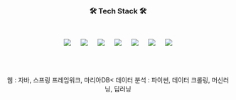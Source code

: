 <h3 align="center"><b>🛠 Tech Stack 🛠</b></h3>
<br>
<p align="center">
<img src="https://img.shields.io/badge/HTML5-E34F26?style=flat-square&logo=HTML5&logoColor=white"/> 　
<img src="https://img.shields.io/badge/CSS3-1572B6?style=flat-square&logo=CSS3&logoColor=white"/> 　
<img src="https://img.shields.io/badge/JavaScript-F7DF1E?style=flat-square&logo=JavaScript&logoColor=white"/> 　
<img src="https://img.shields.io/badge/MySQL-4479A1?style=flat-square&logo=MySQL&logoColor=white"/> 　
<img src="https://img.shields.io/badge/-Python-789ef0?style=flat-square&logo=Python&logoColor=white"/> 　
<img src="https://img.shields.io/badge/-Java-fbff8a?style=flat-square&logo=java&logoColor=black"/> 　
<img src="https://img.shields.io/badge/Spring-C3f56C?style=flat-square&logo=Spring"/>
 
<!-- <img src="https://img.shields.io/badge/Node.js-339933?style=flat-square&logo=Node.js&logoColor=white"/></a> &nbsp -->
<!-- <img src="https://img.shields.io/badge/Android-3DDC84?style=flat-square&logo=Android&logoColor=white"/></a> &nbsp -->
<!-- <img src="https://img.shields.io/badge/MongoDB-47A248?style=flat-square&logo=MongoDB&logoColor=white"/></a> &nbsp  -->

<!-- <img src="https://img.shields.io/badge/c++-00599C?style=flat-square&logo=c%2B%2B&logoColor=white"/></a> &nbsp  -->
<!-- <img src="https://img.shields.io/badge/Amazon AWS-232F3E?style=flat-square&logo=Amazon%20AWS&logoColor=white"/></a> &nbsp 
 -->
</p>
<br>
<br>
<p align="center">
 웹 : 자바, 스프링 프레임워크, 마리아DB<
 데이터 분석 : 파이썬, 데이터 크롤링, 머신러닝, 딥러닝 
 </p>
